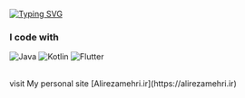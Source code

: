 [![Typing SVG](https://readme-typing-svg.herokuapp.com?lines=Alireza+Mehri;computer+software+engineer;Android+developer)](https://git.io/typing-svg)

<h3>I code with</h3>
<p>
  <img alt="Java" src="https://img.shields.io/badge/Java-ED8B00?style=for-the-badge&logo=java&logoColor=white" />
  <img alt="Kotlin" src="https://img.shields.io/badge/-Kotlin-red?style=flat-square&logo=kotlin&logoColor=white" />
  <img alt="Flutter" src="https://img.shields.io/badge/-Flutter-blue?style=flat-square&logo=Flutter&logoColor=white" />
</p>
<br>
visit My personal site [Alirezamehri.ir](https://alirezamehri.ir)

